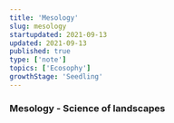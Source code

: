 ```yaml
---
title: 'Mesology'
slug: mesology
startupdated: 2021-09-13
updated: 2021-09-13
published: true
type: ['note']
topics: ['Ecosophy']
growthStage: 'Seedling'
---
```


### Mesology - Science of landscapes 

